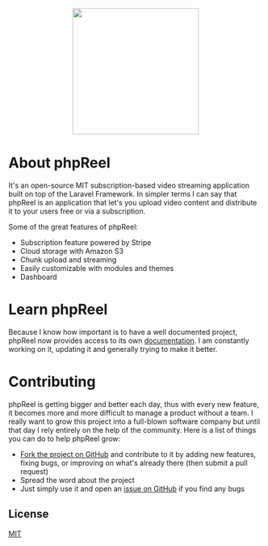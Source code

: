 <p align="center"><a href="https://developer.phpreel.org/" target="_blank"><img src="https://developer.phpreel.org/img/logo.png" width="250"></a></p>

# About phpReel
It's an open-source MIT subscription-based video streaming application built on top of the Laravel Framework. In simpler terms I can say that phpReel is an application that let's you upload video content and distribute it to your users free or via a subscription.

Some of the great features of phpReel:
- Subscription feature powered by Stripe
- Cloud storage with Amazon S3
- Chunk upload and streaming
- Easily customizable with modules and themes
- Dashboard

# Learn phpReel
Because I know how important is to have a well documented project, phpReel now provides access to its own [documentation](https://developer.phpreel.org/). I am constantly working on it, updating it and generally trying to make it better.

# Contributing
phpReel is getting bigger and better each day, thus with every new feature, it becomes more and more difficult to manage a product without a team. I really want to grow this project into a full-blown software company but until that day I rely entirely on the help of the community. Here is a list of things you can do to help phpReel grow:

- [Fork the project on GitHub](https://github.com/phpreel/phpreel/) and contribute to it by adding new features, fixing bugs, or improving on what's already there (then submit a pull request)
- Spread the word about the project
- Just simply use it and open an [issue on GitHub](https://github.com/phpreel/phpreel/issues) if you find any bugs

## License
[MIT](https://github.com/phpreel/phpreel/blob/main/LICENSE)
